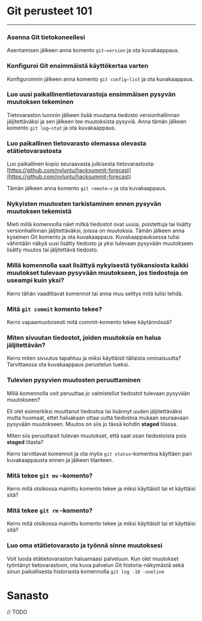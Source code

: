 # Git perusteet 101

---

### Asenna Git tietokoneellesi

Asentamisen jälkeen anna komento `git–version` ja ota kuvakaappaus.

### Konfiguroi Git ensimmäistä käyttökertaa varten

Konfiguroinnin jälkeen anna komento `git config–list` ja ota kuvakaappaus.

### Luo uusi paikallinentietovarastoja ensimmäisen pysyvän muutoksen tekeminen

Tietovaraston luonnin jälkeen lisää muutama tiedosto versionhallinnan jäljitettäväksi ja sen jälkeen tee muutoksista pysyviä. Anna tämän jälkeen komento `git log–stat` ja ota kuvakaappaus.

### Luo paikallinen tietovarasto olemassa olevasta etätietovarastosta

Luo paikallinen kopio seuraavasta julkisesta tietovarastosta:  [https://github.com/nyluntu/hacksummit-forecast](https://github.com/nyluntu/hacksummit-forecast)

Tämän jälkeen anna komento `git remote–v` ja ota kuvakaappaus.

### Nykyisten muutosten tarkistaminen ennen pysyvän muutoksen tekemistä

Mieti millä komennolla näet mitkä tiedostot ovat uusia, poistettuja tai lisätty versionhallinnan jäljitettäväksi, joissa on muutoksia. Tämän jälkeen anna kyseinen Git komento ja ota kuvakaappaus. Kuvakaappauksessa tulisi vähintään näkyä uusi lisätty tiedosto ja yksi tulevaan pysyvään muutokseen lisätty muutos tai jäljitettävä tiedosto.

### Millä komennolla saat lisättyä nykyisestä työkansiosta kaikki muutokset tulevaan pysyvään muutokseen, jos tiedostoja on useampi kuin yksi?

Kerro tähän vaadittavat komennot tai anna muu selitys mitä tulisi tehdä.

### Mitä `git commit` komento tekee?

Kerro vapaamuotoisesti mitä commit–komento tekee käytännössä?

### Miten sivuutan tiedostot, joiden muutoksia en halua jäljitettävän?

Kerro miten sivuutus tapahtuu ja miksi käyttäisit tällaista ominaisuutta? Tarvittaessa ota kuvakaappaus perustelun tueksi.

### Tulevien pysyvien muutosten peruuttaminen

Millä komennolla voit peruuttaa jo valmistellut tiedostot tulevaan pysyvään muutokseen?

Eli olet esimerkiksi muuttanut tiedostoa tai lisännyt uuden jäljitettäväksi mutta huomaat, ettet haluakaan ottaa uutta tiedostoa mukaan seuraavaan pysyvään muutokseen. Muutos on siis jo tässä kohdin **staged** tilassa.

Miten siis peruuttaisit tulevan muutokset, että saat osan tiedostoista pois **staged** tilasta?

Kerro tarvittavat komennot ja ota myös `git status`–komentoa käyttäen pari kuvakaappausta ennen ja jälkeen tilanteen.

### Mitä tekee `git mv` –komento?

Kerro mitä otsikossa mainittu komento tekee ja miksi käyttäisit tai et käyttäisi sitä?

### Mitä tekee `git rm` –komento?

Kerro mitä otsikossa mainittu komento tekee ja miksi käyttäisit tai et käyttäisi sitä?

### Luo oma etätietovarasto ja työnnä sinne muutoksesi

Voit luoda etätietovaraston haluamaasi palveluun. Kun olet muutokset työntänyt tietovarastoon, ota kuva palvelun Git historia-näkymästä sekä sinun paikallisesta historiasta komennolla `git log -10 -oneline`

# Sanasto

// TODO

